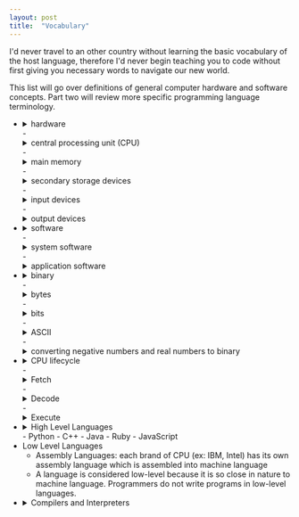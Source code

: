 ```yaml
---
layout: post
title:  "Vocabulary"
---
```


I'd never travel to an other country without learning the basic vocabulary of the host language, therefore I'd never begin teaching you to code without first giving you necessary words to navigate our new world.

This list will go over definitions of general computer hardware and software concepts. Part two will review more specific programming language terminology.

-   <details>
    <summary>hardware</summary>
    <br>
    All of the physical devices or components that a computer is made of. This includes the CPU, main memory and secondary storage devices.
    <br><br>
    </details>
    - <details>
        <summary>central processing unit (CPU)</summary>
        <br>
        The Central Processing Unit is the part of a computer that actually runs programs. It's the most important component in a computer; without it, your computer could not run software.
        <br><br>
        CPUs are small chips known as <i>microprocessors</i>.
        <br><br>
        </details>
    - <details>
        <summary>main memory</summary>
        <br>
         The main memory is where the computer stores a program while the program is runnig, along with the data that the pogram is working with. This is refered to as RAM, or random access memory.
         <br><br>
         The CPU is able to quickly access data stored at any random location in RAM. RAM is volitile; it is only used for temporary storage. When the computer is turned off, the contents of RAM are erased.
        <br><br>
        </details>
    - <details>
        <summary>secondary storage devices</summary>
        <br>
        This type of memory holds data in your computer for long periods of time, even when there is no power to the computer. The disk drive is a common type of secondary storage. Another popular secondary storage drive is the solid state drive. External hard drives can be used as secondary storage devices as well - this includes USB (thumb) drives.
        <br><br>
        </details>
    - <details>
        <summary>input devices</summary>
        <br>
        A device that collects user input such as your computers keyboard or mouse.
        <br><br>
        </details>
    - <details>
        <summary>output devices</summary>
        <br>
        A device that produces output for the user, such as speakers, printers or monitors.
        <br><br>
        </details>
- <details>
    <summary>software</summary>
    <br>
    Everything a computer does depends on the software installed on that computer. A computer cannot do anything without software. Generally, there are to categories of software: system software and application software.
    <br><br>
    </details>
    - <details>
        <summary>system software</summary>
        <br>
        Operating systems such as Windows 10 or OSX are examples of system software. It's the most fundimental set of programs on a computer which controls the internal operations of the computer's hardware and manages all of the devices connected to the computer.
        <br><br>
        Utility programs perform a specialized task for the computer, such as a virus scanner.
        <br>
        Software development tools refer to specific programs that programmers use to create, modify and test software.
        <br><br>
        </details>
    - <details>
        <summary>application software</summary>
        <br>
        These are programs that users spend most of their time running. These include Microsoft Word, Pages, web browsers such as Chrome and installed game programs.
        <br><br>
        </details>
- <details>
    <summary>binary</summary>
    <br>
    Every computer stores data using binary - a sequence of 0s and 1s.
    <br><br>
    The only language a computer understands is machine language, so every programming language has to be eventually reduced to 0s and 1s for a computer to execute its instructions.
    <br><br>
    </details>
    - <details>
        <summary>bytes</summary>
        <br>
        Memory within your computer is divided into small storage locations called bytes. One byte can store one letter of the alphabet, or one small number. Todays computers have billions of bytes of memory.
        <br><br>
        When a piece of data is stored in a byte, the computer sets the eight bits to an on/off (1/0) pattern that represents the data.
        <br><br>
        </details>
    - <details>
        <summary>bits</summary>
        <br>
        Bits represent a binary digit. 8 bits are equal to 1 byte.
        <br><br>
        A binary number looks something like this:
        10011101 - there are eight columns and in each column is a 0 or a 1. Each column has a numerical value that we can use to calculate what integer it is.
        <br><br>
        128 | 64 &nbsp;| 32 &nbsp;| 16 &nbsp;&nbsp;|&nbsp; 8 &nbsp;|&nbsp; 4 &nbsp;| 2 &nbsp;| 1<br>
        &nbsp;1&nbsp;&nbsp;&nbsp;&nbsp;|&nbsp;&nbsp;0&nbsp;&nbsp;&nbsp;|&nbsp;&nbsp;0&nbsp;&nbsp;&nbsp;|&nbsp;&nbsp;&nbsp;1&nbsp;&nbsp;&nbsp;|&nbsp;1&nbsp;&nbsp;&nbsp;|&nbsp;1&nbsp;&nbsp;&nbsp;|&nbsp;0&nbsp;&nbsp;|&nbsp;1
          <hr>
          To know what number this is, we need to add all of the numbers that are corresponding to "1" values.
          <br>
          <pre>128 + 16 + 8 + 4 + 1 = 157</pre>
          Therefore <pre>10011101</pre> is equal to <pre>157</pre>
        <br><br>
        </details>
    - <details>
        <summary>ASCII</summary>
        <br>
        ASCII stands for the American Standard Code for Information Interchange. It is a set of 128 numeric codes that represent the English letters, punctuation marks and other characters. The ASCII code for uppercase A is 65. So, when you type an uppercase A on your computer keyboard, the number 65 is stored in memory as binary number 01000001.
        <br><br>
        In order to know which code is assigned to which character, there are plenty of charts online you can refert to. Simply Google "ASCII Table"
        <br><br>
        </details>
    - <details>
        <summary>converting negative numbers and real numbers to binary</summary>
        <br>
        Negative numbers and real numbers (such as 3.14159) cannot be represented using the simple binary numbering technique.
        <br><br>
        Computers use encoding schemes along with the binary numbering system. Negative numbers are encoded using a technique known as <i>two's complement</i> and real numbers are encoded in <i>floating point notation</i>. Since these are used to convert these numbers to binary format, software developers have to account for floating point number precision problems in their programs.
        <br><br>
        </details>
- <details>
    <summary>CPU lifecycle</summary>
    <br>
    Known as the <i>fetch-decode-execute cycle</i>, the lifecycle begins when the CPU executes instructions in a software program and it repeats these steps for each instruction in the software pogram.
    <br><br>
    </details>
    - <details>
        <summary>Fetch</summary>
        <br>
        The first step is to fetch, or read, the next instructino from memory into the CPU.
        <br><br>
        </details>
    - <details>
        <summary>Decode</summary>
        <br>
        In this step the CPU decodes the instruction that was just fetched from memory, to determine which operation it should perform.
        <br><br>
        </details>
    - <details>
        <summary>Execute</summary>
        <br>
        The last step in the cycle is to execute, or perform, the operation.
        <br><br>
        </details>
- <details>
    <summary>High Level Languages</summary>
    <br>
    High level programming languages are the languages we use most often today to write software programs. The following list are some of the most popular today.
    <br><br>
    </details>
    - Python
    - C++
    - Java
    - Ruby
    - JavaScript
- Low Level Languages
    - Assembly Languages: each brand of CPU (ex: IBM, Intel) has its own assembly language which is assembled into machine language
    - A language is considered low-level because it is so close in nature to machine language. Programmers do not write programs in low-level languages.
- <details>
    <summary>Compilers and Interpreters</summary>
    <br>
        Because the CPU understands only machine language instructions, programs that are written in high level languages must be translated into machine language. Depending on the language, a compiler or an interpreter is necessary to make the translation.
        <br><br>
        A <i>compiler</i> translates a high level language into a separate machine language program or file, that file can then be executed.
        <br><br>
        An <i>interpreter</i> translates and executes high-level code and the conversion to machine language occurs "behind the scenes" as the program is being executed.
    <br><br>
    </details>